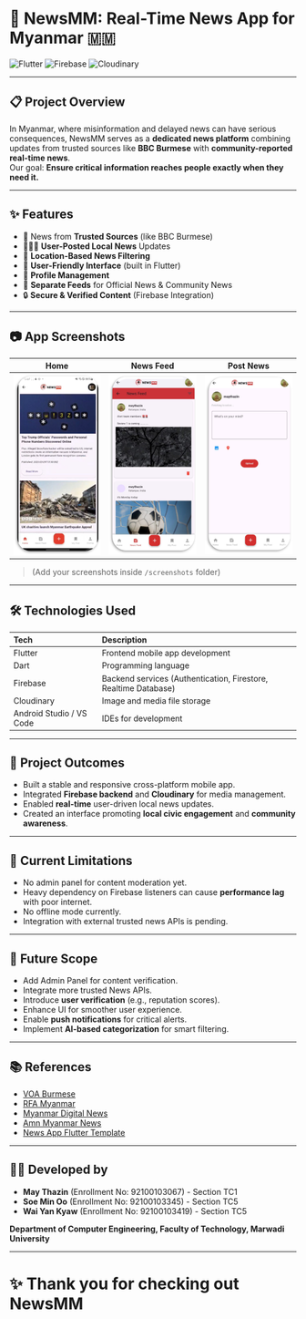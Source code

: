 # 📱 NewsMM: Real-Time News App for Myanmar 🇲🇲

![Flutter](https://img.shields.io/badge/Flutter-Framework-blue?logo=flutter)
![Firebase](https://img.shields.io/badge/Firebase-Backend-yellow?logo=firebase)
![Cloudinary](https://img.shields.io/badge/Cloudinary-Media-blue?logo=cloudinary)

---

## 📋 Project Overview

In Myanmar, where misinformation and delayed news can have serious consequences, NewsMM serves as a **dedicated news platform** combining updates from trusted sources like **BBC Burmese** with **community-reported real-time news**.  
Our goal: **Ensure critical information reaches people exactly when they need it.**

---

## ✨ Features

- 📢 News from **Trusted Sources** (like BBC Burmese)
- 🧑‍🤝‍🧑 **User-Posted Local News** Updates
- 📍 **Location-Based News Filtering**
- 📱 **User-Friendly Interface** (built in Flutter)
- 🧾 **Profile Management**
- 📰 **Separate Feeds** for Official News & Community News
- 🔒 **Secure & Verified Content** (Firebase Integration)

---

## 📷 App Screenshots

| Home | News Feed | Post News |
|:----:|:---------:|:---------:|
| ![Home Screen](screenshots/home.png) | ![News Feed](screenshots/newsfeed.png) | ![Post News](screenshots/postnews.png) |

> (Add your screenshots inside `/screenshots` folder)

---

## 🛠️ Technologies Used

| Tech | Description |
|:----|:------------|
| Flutter | Frontend mobile app development |
| Dart | Programming language |
| Firebase | Backend services (Authentication, Firestore, Realtime Database) |
| Cloudinary | Image and media file storage |
| Android Studio / VS Code | IDEs for development |

---

## 🎯 Project Outcomes

- Built a stable and responsive cross-platform mobile app.
- Integrated **Firebase backend** and **Cloudinary** for media management.
- Enabled **real-time** user-driven local news updates.
- Created an interface promoting **local civic engagement** and **community awareness**.

---

## 🚧 Current Limitations

- No admin panel for content moderation yet.
- Heavy dependency on Firebase listeners can cause **performance lag** with poor internet.
- No offline mode currently.
- Integration with external trusted news APIs is pending.

---

## 🔮 Future Scope

- Add Admin Panel for content verification.
- Integrate more trusted News APIs.
- Introduce **user verification** (e.g., reputation scores).
- Enhance UI for smoother user experience.
- Enable **push notifications** for critical alerts.
- Implement **AI-based categorization** for smart filtering.

---

## 📚 References

- [VOA Burmese](https://play.google.com/store/apps/details?id=gov.bbg.voa)
- [RFA Myanmar](https://play.google.com/store/apps/details?id=org.rfa.bur)
- [Myanmar Digital News](https://play.google.com/store/apps/details?id=com.myanmarnewsfrmv.app)
- [Amn Myanmar News](https://play.google.com/store/apps/details?id=com.allmmnews.app)
- [News App Flutter Template](https://github.com/AbhishekChd/NewsApp.git)

---

## 👨‍💻 Developed by

- **May Thazin** (Enrollment No: 92100103067) - Section TC1
- **Soe Min Oo** (Enrollment No: 92100103345) - Section TC5
- **Wai Yan Kyaw** (Enrollment No: 92100103419) - Section TC5

**Department of Computer Engineering, Faculty of Technology, Marwadi University**

---

# ✨ Thank you for checking out NewsMM
